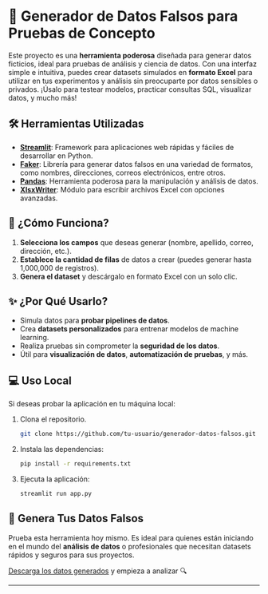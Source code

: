 # 🚀 Generador de Datos Falsos para Pruebas de Concepto

Este proyecto es una **herramienta poderosa** diseñada para generar datos ficticios, ideal para pruebas de análisis y ciencia de datos. Con una interfaz simple e intuitiva, puedes crear datasets simulados en **formato Excel** para utilizar en tus experimentos y análisis sin preocuparte por datos sensibles o privados. ¡Úsalo para testear modelos, practicar consultas SQL, visualizar datos, y mucho más!

## 🛠 Herramientas Utilizadas

- **[Streamlit](https://streamlit.io/)**: Framework para aplicaciones web rápidas y fáciles de desarrollar en Python.
- **[Faker](https://faker.readthedocs.io/)**: Librería para generar datos falsos en una variedad de formatos, como nombres, direcciones, correos electrónicos, entre otros.
- **[Pandas](https://pandas.pydata.org/)**: Herramienta poderosa para la manipulación y análisis de datos.
- **[XlsxWriter](https://xlsxwriter.readthedocs.io/)**: Módulo para escribir archivos Excel con opciones avanzadas.

## 🚀 ¿Cómo Funciona?

1. **Selecciona los campos** que deseas generar (nombre, apellido, correo, dirección, etc.).
2. **Establece la cantidad de filas** de datos a crear (puedes generar hasta 1,000,000 de registros).
3. **Genera el dataset** y descárgalo en formato Excel con un solo clic.

## ✨ ¿Por Qué Usarlo?

- Simula datos para **probar pipelines de datos**.
- Crea **datasets personalizados** para entrenar modelos de machine learning.
- Realiza pruebas sin comprometer la **seguridad de los datos**.
- Útil para **visualización de datos**, **automatización de pruebas**, y más.

## 💻 Uso Local

Si deseas probar la aplicación en tu máquina local:

1. Clona el repositorio.
   ```bash
   git clone https://github.com/tu-usuario/generador-datos-falsos.git
   ```
2. Instala las dependencias:
   ```bash
   pip install -r requirements.txt
   ```
3. Ejecuta la aplicación:
   ```bash
   streamlit run app.py
   ```

## 🎉 Genera Tus Datos Falsos

Prueba esta herramienta hoy mismo. Es ideal para quienes están iniciando en el mundo del **análisis de datos** o profesionales que necesitan datasets rápidos y seguros para sus proyectos.

[Descarga los datos generados](https://github.com/tu-usuario/generador-datos-falsos) y empieza a analizar 🔍

---
